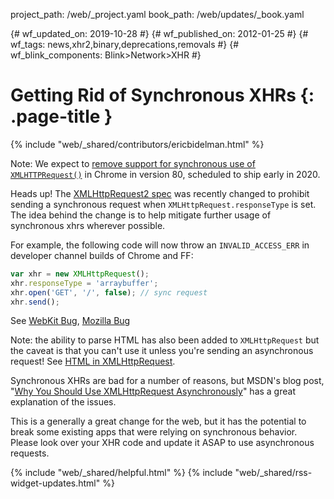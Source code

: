 project_path: /web/_project.yaml
book_path: /web/updates/_book.yaml


{# wf_updated_on: 2019-10-28 #}
{# wf_published_on: 2012-01-25 #}
{# wf_tags: news,xhr2,binary,deprecations,removals #}
{# wf_blink_components: Blink>Network>XHR #}

# Getting Rid of Synchronous XHRs {: .page-title }

{% include "web/_shared/contributors/ericbidelman.html" %}

Note: We expect to [remove support for synchronous use of
`XMLHTTPRequest()`](https://www.chromestatus.com/feature/4664843055398912) in
Chrome in version 80, scheduled to ship early in 2020.

Heads up! The [XMLHttpRequest2 spec](https://www.w3.org/TR/XMLHttpRequest/) was
recently changed to prohibit sending a synchronous request when
`XMLHttpRequest.responseType` is set. The idea behind the change is to help
mitigate further usage of synchronous xhrs wherever possible.

For example, the following code will now throw an `INVALID_ACCESS_ERR` in
developer channel builds of Chrome and FF:

```js
var xhr = new XMLHttpRequest();
xhr.responseType = 'arraybuffer';
xhr.open('GET', '/', false); // sync request
xhr.send();
```

See [WebKit Bug](https://bugs.webkit.org/show_bug.cgi?id=72154), [Mozilla
Bug](https://bugzilla.mozilla.org/show_bug.cgi?id=701787)

Note: the ability to parse HTML has also been added to `XMLHttpRequest` but the
caveat is that you can't use it unless you're sending an asynchronous request!
See [HTML in
XMLHttpRequest](https://developer.mozilla.org/en-US/docs/Web/API/XMLHttpRequest/HTML_in_XMLHttpRequest).

Synchronous XHRs are bad for a number of reasons, but MSDN's blog post, "[Why
You Should Use XMLHttpRequest
Asynchronously](https://x443.wordpress.com/2012/12/01/why-you-should-use-xmlhttprequest-asynchronously/)"
has a great explanation of the issues.

This is a generally a great change for the web, but it has the potential to
break some existing apps that were relying on synchronous behavior. Please look
over your XHR code and update it ASAP to use asynchronous requests.

{% include "web/_shared/helpful.html" %}
{% include "web/_shared/rss-widget-updates.html" %}
